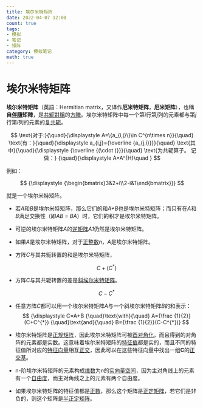 ```yaml
---
title: 埃尔米特矩阵
date: 2022-04-07 12:00
count: true
tags:
- 模拟
- 笔记
- 矩阵
category: 模拟笔记
math: true
---
```

# 埃尔米特矩阵

**埃尔米特矩阵**（英語：Hermitian matrix，又译作**厄米特矩阵**，**厄米矩阵**），也稱**自[伴隨](https://zh.wikipedia.org/wiki/%E5%9F%83%E5%B0%94%E7%B1%B3%E7%89%B9%E4%BC%B4%E9%9A%8F)矩陣**，是[共轭](https://zh.wikipedia.org/wiki/%E5%85%B1%E8%BD%AD%E8%BD%AC%E7%BD%AE)[對稱](https://zh.wikipedia.org/wiki/%E5%B0%8D%E7%A8%B1%E7%9F%A9%E9%99%A3)的[方陣](https://zh.wikipedia.org/wiki/%E6%96%B9%E5%9D%97%E7%9F%A9%E9%98%B5)。埃尔米特矩阵中每一个第*i*行第*j*列的元素都与第*j*行第*i*列的元素的[复共轭](https://zh.wikipedia.org/wiki/%E5%85%B1%E8%BD%AD%E5%A4%8D%E6%95%B0)。


$$
\text{对于:}{\quad}{\displaystyle A=\{a_{i,j}\}\in C^{n\times n}}{\quad}
\text{有：}{\quad}{\displaystyle a_{i,j}={\overline {a_{j,i}}}}{\quad}
\text{其中}{\quad}{\displaystyle {\overline {(\cdot )}}}{\quad}
\text{为共轭算子。 记做：} {\quad}{\displaystyle A=A^{H}\quad }
$$

例如：

$$
{\displaystyle {\begin{bmatrix}3&2+i\\2-i&1\end{bmatrix}}}
$$

就是一个埃尔米特矩阵。

- 若*A*和*B*是埃尔米特矩阵，那么它们的和*A+B*也是埃尔米特矩阵；而只有在*A*和*B*满足交换性（即*AB* = *BA*）时，它们的积才是埃尔米特矩阵。
- 可逆的埃尔米特矩阵*A*的[逆矩阵](https://zh.wikipedia.org/wiki/%E9%80%86%E7%9F%A9%E9%98%B5)*A1*仍然是埃尔米特矩阵。
- 如果*A*是埃尔米特矩阵，对于[正整数](https://zh.wikipedia.org/wiki/%E6%AD%A3%E6%95%B4%E6%95%B0)*n*，*A*是埃尔米特矩阵。
- 方阵*C*与其共轭转置的和是埃尔米特矩阵，
    
    $$
    {\displaystyle C+(C^{*})}
    $$
    
- 方阵*C*与其共轭转置的差是[斜埃尔米特矩阵](https://zh.wikipedia.org/wiki/%E6%96%9C%E5%9F%83%E5%B0%94%E7%B1%B3%E7%89%B9%E7%9F%A9%E9%98%B5)。
    
    $$
    {\displaystyle C-C^{*}}
    $$
    
- 任意方阵*C*都可以用一个埃尔米特矩阵*A*与一个斜埃尔米特矩阵*B*的和表示：
$$
{\displaystyle C=A+B 
{\quad}\text{with}{\quad} 
A={\frac {1}{2}}(C+C^{*}) 
{\quad}\text{and}{\quad} 
B={\frac {1}{2}}(C-C^{*})}
$$
- 埃尔米特矩阵是[正规矩阵](https://zh.wikipedia.org/wiki/%E6%AD%A3%E8%A7%84%E7%9F%A9%E9%98%B5)，因此埃尔米特矩阵可被[酉](https://zh.wikipedia.org/wiki/%E9%85%89%E7%9F%A9%E9%98%B5)[对角化](https://zh.wikipedia.org/wiki/%E5%AF%B9%E8%A7%92%E5%8C%96)，而且得到的对角阵的元素都是实数。这意味着埃尔米特矩阵的[特征值](https://zh.wikipedia.org/wiki/%E7%89%B9%E5%BE%81%E5%80%BC)都是实的，而且不同的特征值所对应的[特征向量](https://zh.wikipedia.org/wiki/%E7%89%B9%E5%BE%81%E5%90%91%E9%87%8F)相互[正交](https://zh.wikipedia.org/wiki/%E6%AD%A3%E4%BA%A4)，因此可以在这些特征向量中找出一组**C**的[正交基](https://zh.wikipedia.org/wiki/%E6%AD%A3%E4%BA%A4%E5%9F%BA)。
- n-阶埃尔米特矩阵的元素构成[维数](https://zh.wikipedia.org/wiki/%E7%BB%B4%E6%95%B0)为*n*的[实向量空间](https://zh.wikipedia.org/w/index.php?title=%E5%AE%9E%E5%90%91%E9%87%8F%E7%A9%BA%E9%97%B4&action=edit&redlink=1)，因为主对角线上的元素有一个[自由度](https://zh.wikipedia.org/w/index.php?title=%E8%87%AA%E7%94%B1%E5%BA%A6_(%E6%95%B8%E5%AD%B8)&action=edit&redlink=1)，而主对角线之上的元素有两个自由度。
- 如果埃尔米特矩阵的特征值都是[正数](https://zh.wikipedia.org/wiki/%E6%AD%A3%E6%95%B0)，那么这个矩阵是[正定矩阵](https://zh.wikipedia.org/wiki/%E6%AD%A3%E5%AE%9A%E7%9F%A9%E9%98%B5)，若它们是非负的，则这个矩阵是[半正定矩阵](https://zh.wikipedia.org/wiki/%E5%8D%8A%E6%AD%A3%E5%AE%9A%E7%9F%A9%E9%98%B5)。